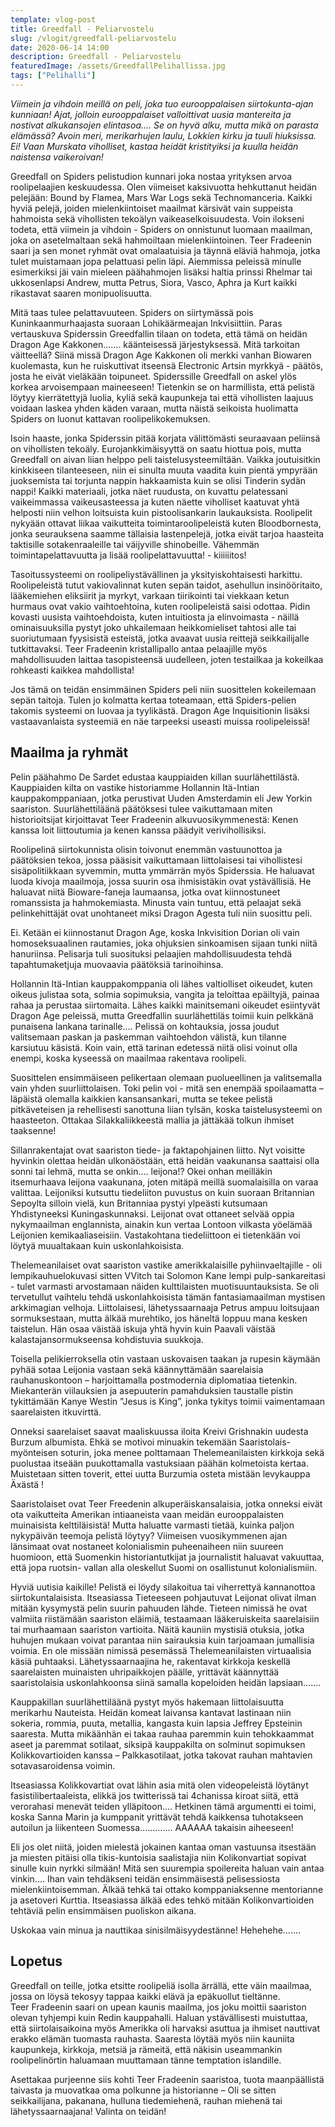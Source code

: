 ```yaml
---
template: vlog-post
title: Greedfall - Peliarvostelu
slug: /vlogit/greedfall-peliarvostelu
date: 2020-06-14 14:00
description: Greedfall - Peliarvostelu
featuredImage: /assets/GreedfallPelihallissa.jpg
tags: ["Pelihalli"]
---
```

*Viimein ja vihdoin meillä on peli, joka tuo eurooppalaisen siirtokunta-ajan kunniaan! Ajat, jolloin eurooppalaiset valloittivat uusia mantereita ja nostivat alkukansojen elintasoa….  Se on hyvä alku, mutta mikä on parasta elämässä? Avoin meri, merikarhujen laulu, Lokkien kirku ja tuuli hiuksissa. Ei! Vaan Murskata viholliset, kastaa heidät kristityiksi ja kuulla heidän naistensa vaikeroivan!*

Greedfall on Spiders pelistudion kunnari joka nostaa yrityksen arvoa roolipelaajien keskuudessa. Olen viimeiset kaksivuotta hehkuttanut heidän pelejään: Bound by Flamea, Mars War Logs sekä Technomanceria. Kaikki hyviä pelejä, joiden mielenkiintoiset maailmat kärsivät vain suppeista hahmoista sekä vihollisten tekoälyn vaikeaselkoisuudesta. Voin ilokseni todeta, että viimein ja vihdoin - Spiders on onnistunut luomaan maailman, joka on asetelmaltaan sekä hahmoiltaan mielenkiintoinen. Teer Fradeenin saari ja sen monet ryhmät ovat omalaatuisia ja täynnä eläviä hahmoja, jotka tulet muistamaan jopa pelattuasi pelin läpi. Aiemmissa peleissä minulle esimerkiksi jäi vain mieleen päähahmojen lisäksi haltia prinssi Rhelmar tai ukkosenlapsi Andrew, mutta Petrus, Siora, Vasco, Aphra ja Kurt kaikki rikastavat saaren monipuolisuutta.

Mitä taas tulee pelattavuuteen. Spiders on siirtymässä pois Kuninkaanmurhaajasta suoraan Lohikäärmeajan Inkvisiittiin. Paras vertauskuva Spiderssin Greedfallin tilaan on todeta, että tämä on heidän Dragon Age Kakkonen……. käänteisessä järjestyksessä.  Mitä tarkoitan väitteellä? Siinä missä Dragon Age Kakkonen oli merkki vanhan Biowaren kuolemasta, kun he ruiskuttivat itseensä Electronic Artsin myrkkyä - päätös, josta he eivät vieläkään toipuneet. Spiderssille Greedfall on askel ylös korkea arvoisempaan maineeseen!  Tietenkin se on harmillista, että pelistä löytyy kierrätettyjä luolia, kyliä sekä kaupunkeja tai että vihollisten laajuus voidaan laskea yhden käden varaan, mutta näistä seikoista huolimatta Spiders on luonut kattavan roolipelikokemuksen.

Isoin haaste, jonka Spiderssin pitää korjata välittömästi seuraavaan peliinsä on vihollisten tekoäly. Eurojankkimäisyyttä on saatu hiottua pois, mutta Greedfall on aivan liian helppo peli taistelusysteemiltään. Vaikka joutuisitkin kinkkiseen tilanteeseen, niin ei sinulta muuta vaadita kuin pientä ympyrään juoksemista tai torjunta nappin hakkaamista kuin se olisi Tinderin sydän nappi! Kaikki materiaali, jotka näet ruudusta, on kuvattu pelatessani vaikeimmassa vaikeusasteessa ja kuten näette viholliset kaatuvat yhtä helposti niin velhon loitsuista kuin pistoolisankarin laukauksista. Roolipelit nykyään ottavat liikaa vaikutteita toimintaroolipeleistä kuten Bloodbornesta, jonka seurauksena saamme tällaisia lastenpelejä, jotka eivät tarjoa haasteita taktisille sotakenraaleille tai väijyville shinobeille. Vähemmän toimintapelattavuutta ja lisää roolipelattavuutta! - kiiiiiitos!

Tasoitussysteemi on roolipeliystävällinen ja yksityiskohtaisesti harkittu. Roolipeleistä tutut vakiovalinnat kuten sepän taidot, asehullun insinööritaito, lääkemiehen eliksiirit ja myrkyt, varkaan tiirikointi tai viekkaan ketun hurmaus ovat vakio vaihtoehtoina, kuten roolipeleistä saisi odottaa. Pidin kovasti uusista vaihtoehdoista, kuten intuitiosta ja elinvoimasta - näillä ominaisuuksilla pystyt joko uhkailemaan heikkomieliset tahtosi alle tai suoriutumaan fyysisistä esteistä, jotka avaavat uusia reittejä seikkailijalle tutkittavaksi. Teer Fradeenin kristallipallo antaa pelaajille myös mahdollisuuden laittaa tasopisteensä uudelleen, joten testailkaa ja kokeilkaa rohkeasti kaikkea mahdollista! 

Jos tämä on teidän ensimmäinen Spiders peli niin suosittelen kokeilemaan sepän taitoja. Tulen jo kolmatta kertaa toteamaan, että Spiders-pelien takomis systeemi on luovaa ja tyylikästä. Dragon Age Inquisitionin lisäksi vastaavanlaista systeemiä en näe tarpeeksi useasti muissa roolipeleissä!

## Maailma ja ryhmät

Pelin päähahmo De Sardet edustaa kauppiaiden killan suurlähettilästä. Kauppiaiden kilta on vastike historiamme Hollannin Itä-Intian kauppakomppaniaan, jotka perustivat Uuden Amsterdamin eli Jew Yorkin saariston.  Suurlähettiläänä päätöksesi tulee vaikuttamaan miten historioitsijat kirjoittavat Teer Fradeenin alkuvuosikymmenestä: Kenen kanssa loit liittoutumia ja kenen kanssa päädyit verivihollisiksi. 

Roolipelinä siirtokunnista olisin toivonut enemmän vastuunottoa ja päätöksien tekoa, jossa pääsisit vaikuttamaan liittolaisesi tai vihollistesi sisäpolitiikkaan syvemmin, mutta ymmärrän myös Spiderssia. He haluavat luoda kivoja maailmoja, jossa suurin osa ihmisistäkin ovat ystävällisiä. He haluavat niitä Bioware-faneja laumaansa, jotka ovat kiinnostuneet romanssista ja hahmokemiasta. Minusta vain tuntuu, että pelaajat sekä pelinkehittäjät ovat unohtaneet miksi Dragon Agesta tuli niin suosittu peli. 

Ei. Ketään ei kiinnostanut Dragon Age, koska Inkvisition Dorian oli vain homoseksuaalinen rautamies, joka ohjuksien sinkoamisen sijaan tunki niitä hanuriinsa. Pelisarja tuli suosituksi pelaajien mahdollisuudesta tehdä tapahtumaketjuja muovaavia päätöksiä tarinoihinsa.

Hollannin Itä-Intian kauppakomppania oli lähes valtiolliset oikeudet, kuten oikeus julistaa sota, solmia sopimuksia, vangita ja teloittaa epäiltyjä, painaa rahaa ja perustaa siirtomaita. Lähes kaikki mainitsemani oikeudet esiintyvät Dragon Age peleissä, mutta Greedfallin suurlähettiläs toimii kuin pelkkänä punaisena lankana tarinalle…. Pelissä on kohtauksia, jossa joudut valitsemaan paskan ja paskemman vaihtoehdon välistä, kun tilanne karsiutuu käsistä. Koin vain, että tarinan edetessä niitä olisi voinut olla enempi, koska kyseessä on maailmaa rakentava roolipeli.

Suosittelen ensimmäiseen pelikertaan olemaan puolueellinen ja valitsemalla vain yhden suurliittolaisen. Toki pelin voi - mitä sen enempää spoilaamatta – läpäistä olemalla kaikkien kansansankari, mutta se tekee pelistä pitkäveteisen ja rehellisesti sanottuna liian tylsän, koska taistelusysteemi on haasteeton. Ottakaa Silakkaliikkeestä mallia ja jättäkää tolkun ihmiset taaksenne! 

Sillanrakentajat ovat saariston tiede- ja faktapohjainen liitto.  Nyt voisitte hyvinkin olettaa heidän ulkonäöstään, että heidän vaakunansa saattaisi olla sonni tai lehmä, mutta se onkin…. leijona!? Okei onhan meilläkin itsemurhaava leijona vaakunana, joten mitäpä meillä suomalaisilla on varaa valittaa.
Leijoniksi kutsuttu tiedeliiton puvustus on kuin suoraan Britannian Sepoylta silloin vielä, kun Britanniaa pystyi ylpeästi kutsumaan Yhdistyneeksi Kuningaskunnaksi. Leijonat ovat ottaneet selvää oppia nykymaailman englannista, ainakin kun vertaa Lontoon vilkasta yöelämää Leijonien kemikaaliaseisiin.
 Vastakohtana tiedeliittoon ei tietenkään voi löytyä muualtakaan kuin uskonlahkoisista. 

Thelemeanilaiset ovat saariston vastike amerikkalaisille pyhiinvaeltajille - oli lempikauhuelokuvasi sitten VVitch tai Solomon Kane lempi pulp-sankareitasi - tulet varmasti arvostamaan näiden kulttilaisten muotisuuntauksista. Se oli tervetullut vaihtelu tehdä uskonlahkoisista tämän fantasiamaailman mystisen arkkimagian velhoja. Liittolaisesi, lähetyssaarnaaja Petrus ampuu loitsujaan sormuksestaan, mutta älkää murehtiko, jos häneltä loppuu mana kesken taistelun. Hän osaa väistää iskuja yhtä hyvin kuin Paavali väistää kalastajansormukseensa kohdistuvia suukkoja.

Toisella pelikierroksella otin vastaan uskovaisen taakan ja rupesin käymään pyhää sotaa Leijonia vastaan sekä käännyttämään saarelaisia rauhanuskontoon – harjoittamalla postmodernia diplomatiaa tietenkin. Miekanterän viilauksien ja asepuuterin pamahduksien taustalle pistin tykittämään Kanye Westin ”Jesus is King”, jonka tykitys toimii vaimentamaan saarelaisten itkuvirttä.

Onneksi saarelaiset saavat maaliskuussa iloita Kreivi Grishnakin uudesta Burzum albumista. Ehkä se motivoi minuakin tekemään Saaristolais-myönteisen soturin, joka menee polttamaan Thelemeanilaisten kirkkoja sekä puolustaa itseään puukottamalla vastuksiaan päähän kolmetoista kertaa. Muistetaan sitten toverit, ettei uutta Burzumia osteta mistään levykauppa Äxästä !

Saaristolaiset ovat Teer Freedenin alkuperäiskansalaisia, jotka onneksi eivät ota vaikutteita Amerikan intiaaneista vaan meidän eurooppalaisten muinaisista kelttiläisistä! Mutta haluatte varmasti tietää, kuinka paljon nykypäivän teemoja pelistä löytyy? Viimeisen vuosikymmenen ajan länsimaat ovat nostaneet kolonialismin puheenaiheen niin suureen huomioon, että Suomenkin historiantutkijat ja journalistit haluavat vakuuttaa, että jopa ruotsin- vallan alla oleskellut Suomi on osallistunut kolonialismiin.

Hyviä uutisia kaikille! Pelistä ei löydy silakoitua tai viherrettyä kannanottoa siirtokuntalaisista. Itseasiassa Tieteeseen pohjautuvat Leijonat olivat ilman mitään kysymystä pelin suurin pahuuden lähde. Tieteen nimissä he ovat valmiita riistämään saariston eläimiä, testaamaan lääkeruiskeita saarelaisiin tai murhaamaan saariston vartioita.  Näitä kauniin mystisiä otuksia, jotka huhujen mukaan voivat parantaa niin sairauksia kuin tarjoamaan jumallisia voimia. 
En ole missään nimissä pesemässä Thelemeanilaisten virtuaalisia käsiä puhtaaksi. Lähetyssaarnaajina he, rakentavat kirkkoja keskellä saarelaisten muinaisten uhripaikkojen päälle, yrittävät käännyttää saaristolaisia uskonlahkoonsa siinä samalla kopeloiden heidän lapsiaan…….

Kauppakillan suurlähettiläänä pystyt myös hakemaan liittolaisuutta merikarhu Nauteista. Heidän komeat laivansa kantavat lastinaan niin sokeria, rommia, puuta, metallia, kangasta kuin lapsia Jeffrey Epsteinin saaresta. Mutta mikäänhän ei takaa rauhaa paremmin kuin tehokkaammat aseet ja paremmat sotilaat, siksipä kauppakilta on solminut sopimuksen Kolikkovartioiden kanssa – Palkkasotilaat, jotka takovat rauhan mahtavien sotavasaroidensa voimin. 

Itseasiassa Kolikkovartiat ovat lähin asia mitä olen videopeleistä löytänyt fasistilibertaaleista, elikkä jos twitterissä tai 4chanissa kiroat siitä, että verorahasi menevät teiden ylläpitoon…. Hetkinen tämä argumentti ei toimi, koska Sanna Marin ja kumppanit yrittävät tehdä kaikkensa tuhotakseen autoilun ja liikenteen Suomessa............. AAAAAA takaisin aiheeseen! 

Eli jos olet niitä, joiden mielestä jokainen kantaa oman vastuunsa itsestään ja miesten pitäisi olla tikis-kuntoisia saalistajia niin Kolikonvartiat sopivat sinulle kuin nyrkki silmään!  Mitä sen suurempia spoilereita haluan vain antaa vinkin…. Ihan vain tehdäkseni teidän ensimmäisestä pelisessiosta mielenkiintoisemman. Älkää tehkä tai ottako komppaniaksenne mentorianne ja asetoveri Kurttia. Itseasiassa älkää edes tehkö mitään Kolikonvartioiden tehtäviä pelin ensimmäisen puoliskon aikana. 

Uskokaa vain minua ja nauttikaa sinisilmäisyydestänne! Hehehehe…….
## Lopetus

Greedfall on teille, jotka etsitte roolipeliä isolla ärrällä, ette väin maailmaa, jossa on löysä tekosyy tappaa kaikki elävä ja epäkuollut tieltänne.  
Teer Fradeenin saari on upean kaunis maailma, jos joku moittii saariston olevan tyhjempi kuin Redin kauppahalli. Haluan ystävällisesti muistuttaa, että siirtolaisaikoina myös Amerikka oli harvaksi asuttua ja ihmiset nauttivat erakko elämän tuomasta rauhasta. Saaresta löytää myös niin kauniita kaupunkeja, kirkkoja, metsiä ja rämeitä, että näkisin useammankin roolipelinörtin haluamaan muuttamaan tänne temptation islandille.

Asettakaa purjeenne siis kohti Teer Fradeenin saaristoa, tuota maanpäällistä taivasta ja muovatkaa oma polkunne ja historianne – Oli se sitten seikkailijana, pakanana, hulluna tiedemiehenä, rauhan miehenä tai lähetyssaarnaajana! Valinta on teidän!